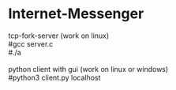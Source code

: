 # Internet-Messenger
 tcp-fork-server (work on linux)
 <br />
 #gcc server.c
 <br />
 #./a
 <br /><br />
 python client with gui (work on linux or windows)
 <br />
 #python3 client.py localhost

